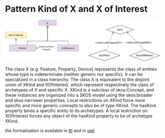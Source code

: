 # Pattern Kind of X and X of Interest

![Image](pattern.png "schema of pattern Kind of X and X of Interest")

The class X (e.g. Feature, Property, Device) represents the class of entities whose type is indeterminate (neither generic nor specific). It can be specialized in a class hierarchy. The class X is equivalent to the disjoint union of XKind and XOfInterest, which represent respectively the class of archetypes of X and specific X. XKind is a subclass of skos:Concept, and these instances are organized into a SKOS model using the skos:broader and skos:narrower properties.
Local restrictions on XKind force more specific and more generic concepts to also be of type XKind.
The hasKind property binds a specific entity to its archetypes. A local restriction on XOfInterest forces any object of the hasKind property to be of archetype XKind. 

the formalisation is available in [ttl](patternKindOfXAndXOfInterest.ttl) and in [owl](patternKindOfXAndXOfInterest.owl)

